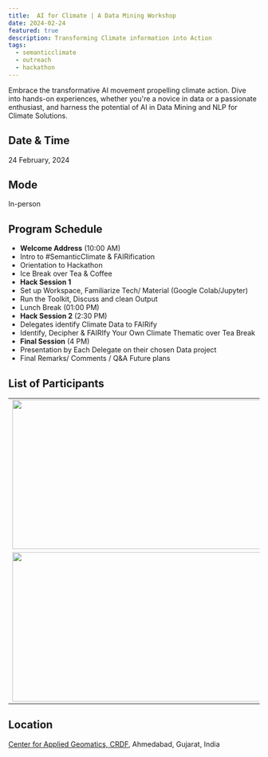```yaml
---
title:  AI for Climate | A Data Mining Workshop
date: 2024-02-24
featured: true
description: Transforming Climate information into Action 
tags:
  - semanticclimate
  - outreach
  - hackathon
---
```


Embrace the transformative AI movement propelling climate action. Dive into hands-on experiences, whether you're a novice in data or a passionate enthusiast, and harness the potential of AI in Data Mining and NLP for Climate Solutions.

## Date & Time

24 February, 2024

## Mode 

In-person

## Program Schedule

- **Welcome Address** (10:00 AM)
- Intro to #SemanticClimate & FAIRification 
- Orientation to Hackathon 
- Ice Break over Tea & Coffee
- **Hack Session 1** 
- Set up Workspace, Familiarize Tech/ Material (Google Colab/Jupyter)
- Run the Toolkit, Discuss and clean Output
- Lunch Break (01:00 PM)
- **Hack Session 2** (2:30 PM)
- Delegates identify Climate Data to FAIRify
- Identify, Decipher & FAIRIfy Your Own Climate Thematic over Tea Break
- **Final Session**  (4 PM)
- Presentation by Each Delegate on their chosen Data project
- Final Remarks/ Comments / Q&A Future plans

## List of Participants

<table>
  <tr>
    <td><img src='{{ "/static/img/crdf_people1.jpg" | url }}' width="500" height="300"></td>
  </tr>
  <tr>
    <td><img src='{{ "/static/img/crdf_people2.jpg" | url }}' width="500" height="300"></td>
  </tr>
</table>

## Location

[Center for Applied Geomatics, CRDF](https://crdf.org.in/center/center-for-applied-geomatics), Ahmedabad, Gujarat, India







